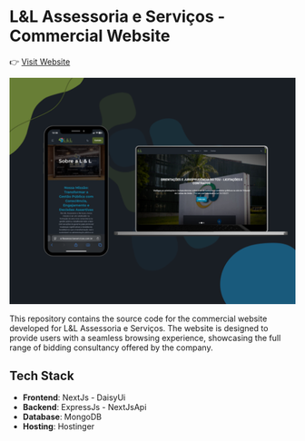 # L&L Assessoria e Serviços - Commercial Website

👉 [Visit Website](https://llassessoriaeservicos.com.br)

<img src='public/profile.png' alt='img'>

This repository contains the source code for the commercial website developed for L&L Assessoria e Serviços. The website is designed to provide users with a seamless browsing experience, showcasing the full range of bidding consultancy offered by the company.

## Tech Stack

- **Frontend**: NextJs - DaisyUi
- **Backend**: ExpressJs - NextJsApi
- **Database**: MongoDB
- **Hosting**: Hostinger
